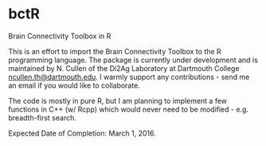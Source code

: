 # bctR
Brain Connectivity Toolbox in R

This is an effort to import the Brain Connectivity Toolbox to the R programming language. The package is currently under development and is maintained by N. Cullen of the Di2Ag Laboratory at Dartmouth College <ncullen.th@dartmouth.edu>. I warmly support any contributions - send me an email if you would like to collaborate. 

The code is mostly in pure R, but I am planning to implement a few functions in C++ (w/ Rcpp) which would never need to be modified - e.g. breadth-first search.

Expected Date of Completion: March 1, 2016.
